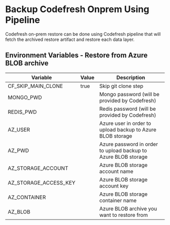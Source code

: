 # Backup Codefresh Onprem Using Pipeline

Codefresh on-prem restore can be done using Codefresh pipeline that will fetch the archived restore artifact and restore each data layer.

## Environment Variables - Restore from Azure BLOB archive

| Variable| Value| Description|
| --- | --- | --- |
| CF_SKIP_MAIN_CLONE | true | Skip git clone step |
| MONGO_PWD |  | Mongo password (will be provided by Codefresh) |
| REDIS_PWD |  | Redis password (will be provided by Codefresh) |
| AZ_USER |  | Azure user in order to upload backup to Azure BLOB storage |
| AZ_PWD |  | Azure password in order to upload backup to Azure BLOB storage |
| AZ_STORAGE_ACCOUNT |  | Azure BLOB storage account name |
| AZ_STORAGE_ACCESS_KEY |  | Azure BLOB storage account key |
| AZ_CONTAINER |  | Azure BLOB storage container name |
| AZ_BLOB |  | Azure BLOB archive you want to restore from |

